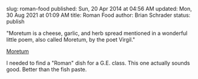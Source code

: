 slug: roman-food
published: Sun, 20 Apr 2014 at 04:56 AM
updated: Mon, 30 Aug 2021 at 01:09 AM
title: Roman Food
author: Brian Schrader
status: publish

<div class="link">"Moretum is a cheese, garlic, and herb spread mentioned in a wonderful little poem, also called Moretum, by the poet Virgil."</div>

[Moretum](http://pass-the-garum.blogspot.com/2012/10/cooking-apicius.html)

I needed to find a "Roman" dish for a G.E. class. This one actually sounds good. Better than the fish paste.

